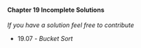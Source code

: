 #### Chapter 19 Incomplete Solutions

*If you have a solution feel free to contribute*

- 19.07 - *Bucket Sort*
